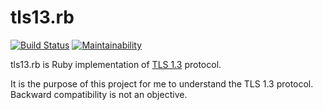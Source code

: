 # tls13.rb

[![Build Status](https://travis-ci.org/thekuwayama/tls13.rb.svg?branch=master)](https://travis-ci.org/thekuwayama/tls13.rb) [![Maintainability](https://api.codeclimate.com/v1/badges/b9f70178811f7eea0850/maintainability)](https://codeclimate.com/github/thekuwayama/tls13.rb/maintainability)

tls13.rb is Ruby implementation of [TLS 1.3](https://tools.ietf.org/html/rfc8446) protocol.

It is the purpose of this project for me to understand the TLS 1.3 protocol.
Backward compatibility is not an objective.
